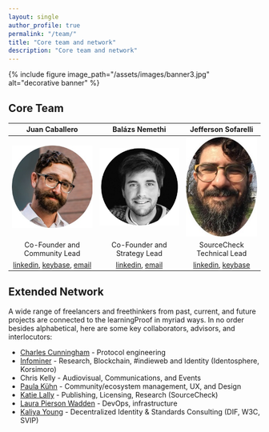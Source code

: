 ```yaml
---
layout: single
author_profile: true
permalink: "/team/"
title: "Core team and network"
description: "Core team and network"
---
```


{% include figure image_path="/assets/images/banner3.jpg" alt="decorative banner" %}


## Core Team

| Juan Caballero | Balázs Nemethi | Jefferson Sofarelli |
|:-:|:-:|:-:|
|![juan_mugshot](/assets/images/juan250.jpg)|![balazs_mugshot](/assets/images/baly250.png)|![jefferson_mugshot](/assets/images/jeff250.jpg)|
| Co-Founder and Community Lead | Co-Founder and Strategy Lead | SourceCheck Technical Lead |
| [linkedin](https://linkedin.com/in/juan-caballero), [keybase](https://keybase.io/by_caballero), [email](jc@lp) | [linkedin](https://linkedin.com/in/balazs-nemethi), [email](bn@lp) | [linkedin](https://linkedin.com/in/jefferson-sofarelli), [keybase](https://keybase.io/jmsofarelli) |

## Extended Network 

A wide range of freelancers and freethinkers from past, current, and future projects are connected to the learningProof in myriad ways. In no order besides alphabetical, here are some key collaborators, advisors, and interlocutors:
* [Charles Cunningham](https://www.linkedin.com/in/charles-cunningham-710085139/) - Protocol engineering
* [Infominer](https://infominer.xyz/) - Research, Blockchain, #indieweb and Identity (Identosphere, Korsimoro)
* Chris Kelly - Audiovisual, Communications, and Events
* [Paula Kühn](https://www.linkedin.com/in/paula-k%C3%BChn-045a031a0/) - Community/ecosystem management, UX, and Design
* [Katie Lally](https://www.linkedin.com/in/mklally/) - Publishing, Licensing, Research (SourceCheck)
* [Laura Pierson Wadden](https://lpw.io/) - DevOps, infrastructure
* [Kaliya Young](identitywoman.net) - Decentralized Identity & Standards Consulting (DIF, W3C, SVIP)
